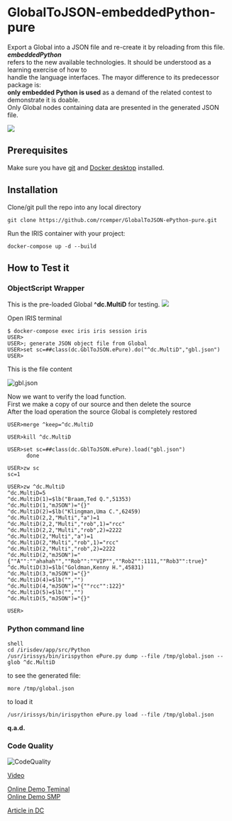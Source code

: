 # GlobalToJSON-embeddedPython-pure
Export a Global into a JSON file and re-create it by reloading from this file. ***embeddedPython***    
refers to the new available technologies. It should be understood as a learning exercise of how to     
handle the language interfaces. The mayor difference to its predecessor package is:   
**only embedded Python is used** as a demand of the related contest to demonstrate it is doable.      
Only Global nodes containing data are presented in the generated JSON file.    

![](https://raw.githubusercontent.com/rcemper/GlobalToJSON-ePython-pure/master/Globals.png)    

## Prerequisites
Make sure you have [git](https://git-scm.com/book/en/v2/Getting-Started-Installing-Git) and [Docker desktop](https://www.docker.com/products/docker-desktop) installed.
## Installation 
Clone/git pull the repo into any local directory
```
git clone https://github.com/rcemper/GlobalToJSON-ePython-pure.git
```
Run the IRIS container with your project: 
```
docker-compose up -d --build
```
## How to Test it

### ObjectScript Wrapper
This is the pre-loaded Global **^dc.MultiD** for testing.
![](https://raw.githubusercontent.com/rcemper/GlobalToJSON-ePython-pure/master/Global.JPG)

Open IRIS terminal 
```
$ docker-compose exec iris iris session iris
USER>
USER>; generate JSON object file from Global
USER>set sc=##class(dc.GblToJSON.ePure).do("^dc.MultiD","gbl.json")
USER>
```
This is the file content   

![gbl.json](https://raw.githubusercontent.com/rcemper/GlobalToJSON-ePython-pure/master/gbl.json.jpg)   

Now we want to verify the load function.   
First we make a copy of our source and then delete the source   
After the load operation the source Global is completely restored    
```
USER>merge ^keep=^dc.MultiD  

USER>kill ^dc.MultiD

USER>set sc=##class(dc.GblToJSON.ePure).load("gbl.json")
      done

USER>zw sc 
sc=1

USER>zw ^dc.MultiD
^dc.MultiD=5
^dc.MultiD(1)=$lb("Braam,Ted Q.",51353)
^dc.MultiD(1,"mJSON")="{}"
^dc.MultiD(2)=$lb("Klingman,Uma C.",62459)
^dc.MultiD(2,2,"Multi","a")=1
^dc.MultiD(2,2,"Multi","rob",1)="rcc"
^dc.MultiD(2,2,"Multi","rob",2)=2222
^dc.MultiD(2,"Multi","a")=1
^dc.MultiD(2,"Multi","rob",1)="rcc"
^dc.MultiD(2,"Multi","rob",2)=2222
^dc.MultiD(2,"mJSON")="{""A"":""ahahah"",""Rob"":""VIP"",""Rob2"":1111,""Rob3"":true}"
^dc.MultiD(3)=$lb("Goldman,Kenny H.",45831)
^dc.MultiD(3,"mJSON")="{}"
^dc.MultiD(4)=$lb("","")
^dc.MultiD(4,"mJSON")="{""rcc"":122}"
^dc.MultiD(5)=$lb("","")
^dc.MultiD(5,"mJSON")="{}"

USER> 
```

### Python command line

```
shell
cd /irisdev/app/src/Python
/usr/irissys/bin/irispython ePure.py dump --file /tmp/global.json --glob ^dc.MultiD
```
to see the generated file:
```
more /tmp/global.json
```
to load it
```
/usr/irissys/bin/irispython ePure.py load --file /tmp/global.json
```

**q.a.d.**   
### Code Quality 
![CodeQuality](https://raw.githubusercontent.com/rcemper/GlobalToJSON-ePython-pure/master/CodeQuality.JPG)   

[Video](https://youtu.be/kAtna_KU0R8)   

[Online Demo Teminal](https://gbl-to-json-epure.demo.community.intersystems.com/terminal/)      
[Online Demo SMP](https://gbl-to-json-epure.demo.community.intersystems.com/csp/sys/%25CSP.Portal.Home.zen)


[Article in DC](https://community.intersystems.com/post/globaltojson-embeddedpython-pure)    
